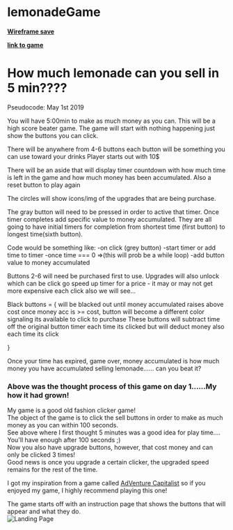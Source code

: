 # lemonadeGame

[**Wireframe save**](https://wireframe.cc/Jyh39k)

[**link to game**](https://cwill833.github.io/lemonaidGame/)

# How much lemonade can you sell in 5 min????

Pseudocode: May 1st 2019

You will have 5:00min  to make as much money as you can.
This will be a high score beater game.
The game will start with nothing happening just show the buttons you can click.

There will be anywhere from 4-6 buttons 
each button will be something you can use toward your drinks
Player starts out with 10$

There will be an aside that will display timer countdown with how much time is left in the game and how much money has been accumulated. Also a reset button to play again

The circles will show icons/img of the upgrades that are being purchase.

The gray button will need to be pressed in order to active that timer. Once timer completes add specific value to money accumulated. 
They are all going to have initial timers for completion from shortest time (first button) to longest time(sixth button). 

Code would be something like:
	-on click (grey button)
	-start timer or add time to timer
	-once time === 0 =>(this will prob be a while loop)
		-add button value to money accumulated 

Buttons 2-6 will need  be purchased first to use. Upgrades will also unlock which can be click go speed up timer for a price - it may or may not get more expensive each click also we will see…

Black buttons = {
will be blacked out until money accumulated raises above cost
once money acc is >= cost, button will become a different color signaling its available to click to purchase 
These buttons will subtract time off the original button timer each time its clicked but will deduct money also each time its click 

}

Once your time has expired, game over, money accumulated is how much money you have accumulated selling lemonade…… can you beat it?

### Above was the thought process of this game on day 1......My how it had grown!

My game is a good old fashion clicker game!  
The object of the game is to click the sell buttons in order to make as much money as you can within 100 seconds.  
See above where I first thought 5 minutes was a good idea for play time.... You'll have enough after 100 seconds ;)  
Now you also have upgrade buttons, however, that cost money and can only be clicked 3 times!  
Good news is once you upgrade a certain clicker, the upgraded speed remains for the rest of the time.

I got my inspiration from a game called [AdVenture Capitalist](https://play.google.com/store/apps/details?id=com.kongregate.mobile.adventurecapitalist.google&hl=en_US) so if you enjoyed my game, I highly recommend playing this one!

The game starts off with an instruction page that shows the buttons that will appear and what they do.  
![Landing Page](https://i.imgur.com/XsgamvK.png)

